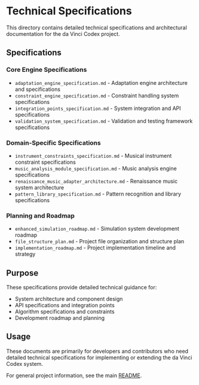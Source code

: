 # Technical Specifications

This directory contains detailed technical specifications and architectural documentation for the da Vinci Codex project.

## Specifications

### Core Engine Specifications
- `adaptation_engine_specification.md` - Adaptation engine architecture and specifications
- `constraint_engine_specification.md` - Constraint handling system specifications
- `integration_points_specification.md` - System integration and API specifications
- `validation_system_specification.md` - Validation and testing framework specifications

### Domain-Specific Specifications
- `instrument_constraints_specification.md` - Musical instrument constraint specifications
- `music_analysis_module_specification.md` - Music analysis engine specifications
- `renaissance_music_adapter_architecture.md` - Renaissance music system architecture
- `pattern_library_specification.md` - Pattern recognition and library specifications

### Planning and Roadmap
- `enhanced_simulation_roadmap.md` - Simulation system development roadmap
- `file_structure_plan.md` - Project file organization and structure plan
- `implementation_roadmap.md` - Project implementation timeline and strategy

## Purpose

These specifications provide detailed technical guidance for:

- System architecture and component design
- API specifications and integration points
- Algorithm specifications and constraints
- Development roadmap and planning

## Usage

These documents are primarily for developers and contributors who need detailed technical specifications for implementing or extending the da Vinci Codex system.

For general project information, see the main [README](../../README.md).